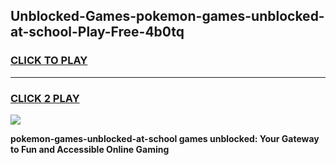 
## Unblocked-Games-pokemon-games-unblocked-at-school-Play-Free-4b0tq
<h3>
<a href="https://premium76.site?title=pokemon-games-unblocked-at-school&ref=23A">CLICK TO PLAY</a></h3>
<hr>

<h3>
<a href="https://premium76.site?title=pokemon-games-unblocked-at-school&ref=23A">CLICK 2 PLAY</a>
  
</h3>

<a href="https://premium76.site?title=pokemon-games-unblocked-at-school&ref=23A"><img src="https://clearcache.store/games.png"></a>


**pokemon-games-unblocked-at-school games unblocked: Your Gateway to Fun and Accessible Online Gaming**
